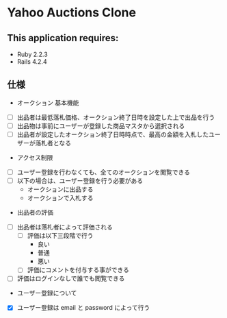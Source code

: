 # Yahoo Auctions Clone

## This application requires:
- Ruby 2.2.3
- Rails 4.2.4

## 仕様

- オークション 基本機能
 - [ ] 出品者は最低落札価格、オークション終了日時を設定した上で出品を行う
 - [ ] 出品物は事前にユーザーが登録した商品マスタから選択される
 - [ ] 出品者が設定したオークション終了日時時点で、最高の金額を入札したユーザーが落札者となる
- アクセス制限
 - [ ] ユーザー登録を行わなくても、全てのオークションを閲覧できる
 - [ ] 以下の場合は、ユーザー登録を行う必要がある
   - オークションに出品する
   - オークションで入札する
- 出品者の評価
 - [ ] 出品者は落札者によって評価される
   - [ ] 評価は以下三段階で行う
     - 良い
     - 普通
     - 悪い
   - [ ] 評価にコメントを付与する事ができる
 - [ ] 評価はログインなしで誰でも閲覧できる
- ユーザー登録について
 - [x] ユーザー登録は email と password によって行う
